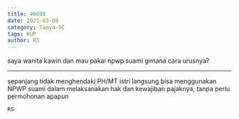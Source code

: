```yaml
---
title: 46698
date: 2021-03-09
category: Tanya-SC
tags: KUP
author: RS
---
```


saya wanita kawin dan mau pakai npwp suami gimana cara urusnya?

---

sepanjang tidak menghendaki PH/MT istri langsung bisa menggunakan NPWP suami dalam melaksanakan hak dan kewajiban pajaknya, tanpa perlu permohonan apapun

`RS`

